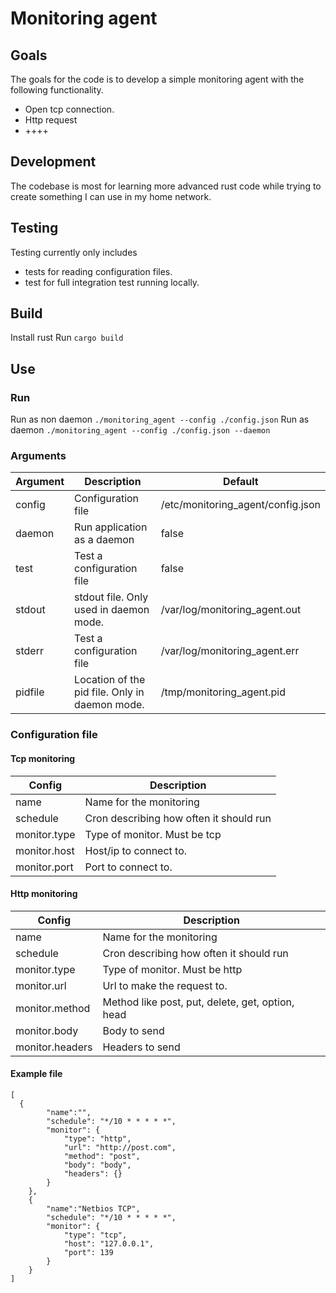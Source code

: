 # Monitoring agent

## Goals

The goals for the code is to develop a simple monitoring agent with the following functionality.
- Open tcp connection.
- Http request
- ++++

## Development

The codebase is most for learning more advanced rust code while trying to create something I can use in my home network.

## Testing

Testing currently only includes 
- tests for reading configuration files.
- test for full integration test running locally.

## Build

Install rust
Run `cargo build`

## Use

### Run

Run as non daemon `./monitoring_agent --config ./config.json`
Run as daemon `./monitoring_agent --config ./config.json --daemon`

### Arguments
| Argument  | Description | Default | 
| ------------- | ------------- | ------------- |
| config | Configuration file | /etc/monitoring_agent/config.json | 
| daemon | Run application as a daemon  | false | 
| test | Test a configuration file | false | 
| stdout | stdout file. Only used in daemon mode. | /var/log/monitoring_agent.out | 
| stderr | Test a configuration file | /var/log/monitoring_agent.err | 
| pidfile | Location of the pid file. Only in daemon mode. | /tmp/monitoring_agent.pid |

### Configuration file

#### Tcp monitoring

| Config  | Description | 
| ------------- | ------------- |
| name | Name for the monitoring | 
| schedule | Cron describing how often it should run | 
| monitor.type | Type of monitor. Must be tcp | 
| monitor.host | Host/ip to connect to. | 
| monitor.port | Port to connect to. | 

#### Http monitoring

| Config  | Description | 
| ------------- | ------------- |
| name | Name for the monitoring | 
| schedule | Cron describing how often it should run | 
| monitor.type | Type of monitor. Must be http | 
| monitor.url | Url to make the request to. | 
| monitor.method | Method like post, put, delete, get, option, head | 
| monitor.body | Body to send | 
| monitor.headers | Headers to send | 

#### Example file

```
[
  {
        "name":"",
        "schedule": "*/10 * * * * *",
        "monitor": {
            "type": "http",
            "url": "http://post.com",
            "method": "post",
            "body": "body",
            "headers": {}
        }
    },
    {
        "name":"Netbios TCP",
        "schedule": "*/10 * * * * *",
        "monitor": {
            "type": "tcp",
            "host": "127.0.0.1",
            "port": 139
        }
    }
]
```
